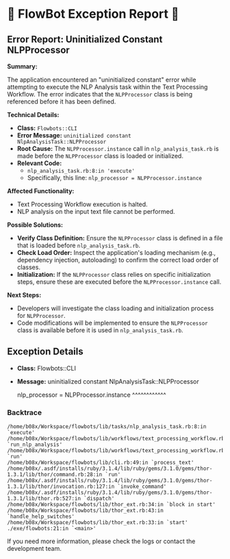 # 🤖 FlowBot Exception Report 🤖


## Error Report: Uninitialized Constant NLPProcessor

**Summary:**

The application encountered an "uninitialized constant" error while attempting to execute the NLP Analysis task within the Text Processing Workflow. The error indicates that the `NLPProcessor` class is being referenced before it has been defined.

**Technical Details:**

* **Class:** `Flowbots::CLI`
* **Error Message:** `uninitialized constant NlpAnalysisTask::NLPProcessor`
* **Root Cause:** The `NLPProcessor.instance` call in `nlp_analysis_task.rb` is made before the `NLPProcessor` class is loaded or initialized. 
* **Relevant Code:**
    * `nlp_analysis_task.rb:8:in 'execute'`
    * Specifically, this line: `nlp_processor = NLPProcessor.instance`

**Affected Functionality:**

* Text Processing Workflow execution is halted.
* NLP analysis on the input text file cannot be performed.

**Possible Solutions:**

* **Verify Class Definition:**  Ensure the `NLPProcessor` class is defined in a file that is loaded before `nlp_analysis_task.rb`. 
* **Check Load Order:** Inspect the application's loading mechanism (e.g., dependency injection, autoloading) to confirm the correct load order of classes.
* **Initialization:**  If the `NLPProcessor` class relies on specific initialization steps, ensure these are executed before the `NLPProcessor.instance` call.

**Next Steps:**

* Developers will investigate the class loading and initialization process for `NLPProcessor`.
* Code modifications will be implemented to ensure the `NLPProcessor` class is available before it is used in `nlp_analysis_task.rb`. 



## Exception Details

- **Class:** Flowbots::CLI
- **Message:** uninitialized constant NlpAnalysisTask::NLPProcessor

    nlp_processor = NLPProcessor.instance
                    ^^^^^^^^^^^^

### Backtrace

```
/home/b08x/Workspace/flowbots/lib/tasks/nlp_analysis_task.rb:8:in `execute'
/home/b08x/Workspace/flowbots/lib/workflows/text_processing_workflow.rb:59:in `run_nlp_analysis'
/home/b08x/Workspace/flowbots/lib/workflows/text_processing_workflow.rb:24:in `run'
/home/b08x/Workspace/flowbots/lib/cli.rb:49:in `process_text'
/home/b08x/.asdf/installs/ruby/3.1.4/lib/ruby/gems/3.1.0/gems/thor-1.3.1/lib/thor/command.rb:28:in `run'
/home/b08x/.asdf/installs/ruby/3.1.4/lib/ruby/gems/3.1.0/gems/thor-1.3.1/lib/thor/invocation.rb:127:in `invoke_command'
/home/b08x/.asdf/installs/ruby/3.1.4/lib/ruby/gems/3.1.0/gems/thor-1.3.1/lib/thor.rb:527:in `dispatch'
/home/b08x/Workspace/flowbots/lib/thor_ext.rb:34:in `block in start'
/home/b08x/Workspace/flowbots/lib/thor_ext.rb:43:in `handle_help_switches'
/home/b08x/Workspace/flowbots/lib/thor_ext.rb:33:in `start'
./exe/flowbots:21:in `<main>'
```

If you need more information, please check the logs or contact the development team.
